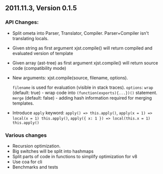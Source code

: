 ## 2011.11.3, Version 0.1.5

### API Changes:

*   Split ometa into Parser, Translator, Compiler. Parser+Compiler isn't
    translating locals.

*   Given string as first argument xjst.compile() will return compiled and
    evaluated version of template

*   Given array (ast-tree) as first argument xjst.compile() will return source
    code (compatibility mode)

*   New arguments: xjst.compile(source, filename, options).

    `filename` is used for evaluation (visible in stack traces).
    `options`: `wrap` (default: true) - wrap code into
    `(function(exports){...})()` statement.
    `merge` (default: false) - adding hash information required for merging
    templates.

*   Introduce `apply` keyword:
    `apply() => this.apply()`, `apply(x = 1) => local(x = 1) this.apply()`,
    `apply({ x: 1 }) => local(this.x = 1) this.apply()`

### Various changes

*   Recursion optimization.
*   Big switches will be split into hashmaps
*   Split parts of code in functions to simplify optimization for v8
*   Use coa for cli
*   Benchmarks and tests
